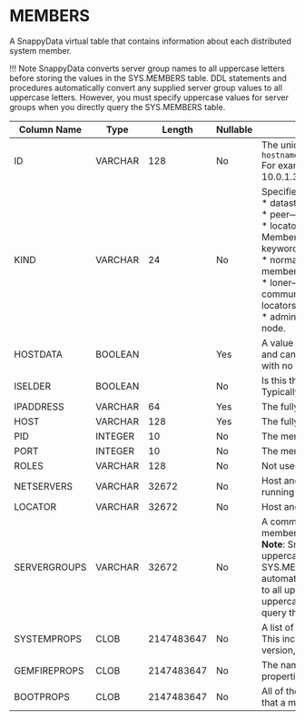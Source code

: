# MEMBERS

A SnappyData virtual table that contains information about each distributed system member.

!!! Note
	SnappyData converts server group names to all uppercase letters before storing the values in the SYS.MEMBERS table. DDL statements and procedures automatically convert any supplied server group values to all uppercase letters. However, you must specify uppercase values for server groups when you directly query the SYS.MEMBERS table.


|Column Name|Type |Length |Nullable|Contents|
| ------------ | ------------- | ------------ | ------------ | ------------- |
|ID|VARCHAR|128|No|The unique ID of the member. This ID has the format: <br>`hostname(process_id);member_number;:udp_port/tcp_port`<br>For example:<br>10.0.1.31(66878);v0;:41715/63386|
|KIND  |VARCHAR   | 24 |No   | Specifies the type of SnappyData member process: <br> * datastore—A member that hosts data.<br> * peer—A member that does not host data.<br> * locator—Provides discovery services for a cluster.<br> Member types can also be qualified with additional keywords <br>  * normal—The member can communicate with other members in a cluster. <br> * loner—The member is standalone and cannot communicate with other members. Loners use no locators for discovery.<br> * admin—The member also acts as a JMX manager node. |
|HOSTDATA  | BOOLEAN  | | Yes  |A value of ‘1’ indicates that this member is a data store and can host data. Otherwise, the member is a peer client with no hosted data. |	
|ISELDER  | BOOLEAN  |  |No |	Is this the eldest member of the distributed system. Typically, this is the member who first joins the cluster.|
|IPADDRESS  |  VARCHAR |64  |   Yes| The fully-qualified hostname/IP address of the member.|
|HOST   |VARCHAR  | 128  | Yes | The fully-qualified hostname of the member.|
| PID  |INTEGER  |10   | No |The member process ID. |
|PORT   |INTEGER  | 10  | No | The member UDP port.|
|ROLES   |VARCHAR  |128 | No |Not used. |
|NETSERVERS   |VARCHAR  |32672|No  |Host and port information for Network Servers that are running on SnappyData members. |
|LOCATOR   |VARCHAR  |32672 | No |Host and port information for locator members. |
|SERVERGROUPS   |VARCHAR  | 32672 |No |A comma-separated list of server groups of which this member is a part. <br> **Note**: SnappyData converts server group names to all uppercase letters before storing the values in the SYS.MEMBERS table. DDL statements and procedures automatically convert any supplied server group values to all uppercase letters. However, you must specify uppercase values for server groups when you directly query the SYS.MEMBERS table.|
|SYSTEMPROPS   |CLOB  | 2147483647  |No  | A list of all system properties used to start this member. This includes properties such as the classpath, JVM version, and so forth.|	
|GEMFIREPROPS   |CLOB  |2147483647   | No  |The names and values of GemFire core system properties that the member uses. |	
|BOOTPROPS   |CLOB  |2147483647   | No |All of the SnappyData boot properties names and values that a member uses.|	



